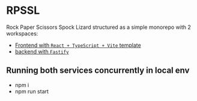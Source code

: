# RPSSL

Rock Paper Scissors Spock Lizard structured as a simple monorepo with 2 workspaces:

- [Frontend with `React + TypeScript + Vite` template](./frontend/README.md)
- [backend with `Fastify`](./backend/README.md)

## Running both services concurrently in local env

- npm i
- npm run start
